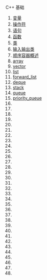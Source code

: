 C++ 基础
1. [变量](./变量.md)
1. [操作符](./操作符.md)
1. [语句](./语句.md)
1. [函数](./函数.md)
1. [类](./类.md)
1. [输入输出类](./输入输出类.md)
1. [顺序容器概述](./顺序容器概述.md)
1. [array](./array.md)
1. [vector](./vector.md)
1. [list](./list.md)
1. [forward_list](./forward_list.md)
1. [deque](./deque.md)
1. [stack](./stack.md)
1. [queue](./queue.md)
1. [priority_queue](./priority_queue.md)
1. [](./.md)
1. [](./.md)
1. [](./.md)
1. [](./.md)
1. [](./.md)
1. [](./.md)
1. [](./.md)
1. [](./.md)
1. [](./.md)
1. [](./.md)
1. [](./.md)
1. [](./.md)
1. [](./.md)
1. [](./.md)
1. [](./.md)
1. [](./.md)
1. [](./.md)
1. [](./.md)
1. [](./.md)
1. [](./.md)
1. [](./.md)
1. [](./.md)
1. [](./.md)
1. [](./.md)
1. [](./.md)
1. [](./.md)
1. [](./.md)
1. [](./.md)
1. [](./.md)
1. [](./.md)
1. [](./.md)
1. [](./.md)
1. [](./.md)